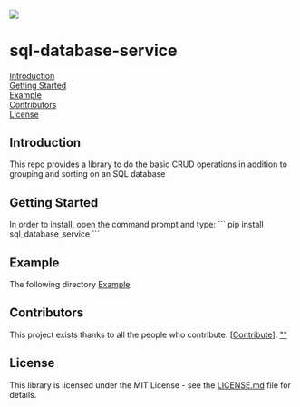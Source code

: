 <h6 align="left">
    <img src="https://cdnquakingaspen.s3.eu-central-1.amazonaws.com/quaking+aspen+logo+teal+full-02.png"  />
</h6>

# sql-database-service
[Introduction](#Introduction)\
[Getting Started](#Started)\
[Example](#Example)\
[Contributors](#Contributors)\
[License](#License)
<h2 id="Introduction">Introduction</h2>
This repo provides a library to do the basic CRUD operations in addition to grouping and sorting on an SQL database
 
<h2 id="Started">Getting Started</h2>
In order to install, open the command prompt and type:
```
pip install sql_database_service
```

<h2 id="Example">Example</h2>

The following directory [Example](https://github.com/Quakingaspen-codehub/sql_database_service/blob/master/Example.ipynb)


<h2 id="">Contributors</h2>

This project exists thanks to all the people who contribute. [[Contribute](CONTRIBUTING.md)].
<a href="https://github.com/Quakingaspen-codehub/sql_database_service/graphs/contributors">
""
</a>

<h2 id="License">License</h2>

This library is licensed under the MIT License - see the [LICENSE.md](LICENSE) file for details.
